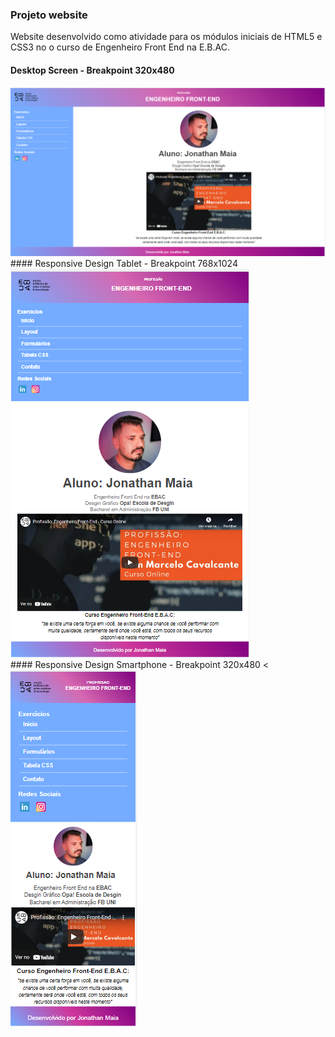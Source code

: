 ### Projeto website

Website desenvolvido como atividade para os módulos iniciais de HTML5 e CSS3 no o curso de Engenheiro Front End na E.B.AC.

#### Desktop Screen - Breakpoint 320x480

<div style="display:inline_block">
<img alt="Imagem do projeto" src="https://github.com/jonathanppmaia/websiteebac/blob/main/image/desktopprojeto01.PNG?raw=true" >
</div>
#### Responsive Design Tablet -  Breakpoint 768x1024
<div style="display:inline_block">
<img alt=" Versão Tablet" src="https://github.com/jonathanppmaia/websiteebac/blob/main/image/tabletProjeto01.PNG?raw=true" >
</div>
#### Responsive Design Smartphone - Breakpoint 320x480
<<div style="display:inline_block">
<img alt="Versão Smart Phone"src="https://github.com/jonathanppmaia/websiteebac/blob/main/image/SmartProjeto01.PNG?raw=true" >
</div>

